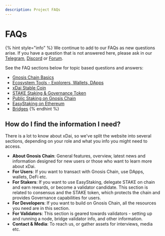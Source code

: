 ```yaml
---
description: Project FAQs
---
```


# FAQs

{% hint style="info" %}
We continue to add to our FAQs as new questions arise. If you have a question that is not answered here, please ask in our [Telegram](https://t.me/xdaistable), [Discord](https://discord.gg/mPJ9zkq) or [Forum](../use-cases/stable-platform-for-smart-contracts.md).

See the FAQ sections below for topic based questions and answers:

* [Gnosis Chain Basics](xdai-chain-basics.md)
* [Ecosystem Tools - Explorers, Wallets, DApps](ecosystem-tools-explorer-wallets-dapps.md)
* [xDai Stable Coin](xdai-native-coin-token.md)
* [STAKE Staking & Governance Token](broken-reference)
* [Public Staking on Gnosis Chain](public-staking-validators-and-delegators.md)
* [EasyStaking on Ethereum](../../for-stakers/staking-with-gno-on-the-gnosis-beacon-chain/stake-token/easy-staking/)
* [Bridges](bridges-xdai-bridge-and-omnibridge.md)
{% endhint %}

## How do I find the information I need?

There is a lot to know about xDai, so we've split the website into several sections, depending on your role and what you info you might need to access.

* **About Gnosis Chain**: General features, overview, latest news and information designed for new users or those who want to learn more about xDai.
* **For Users**: If you want to transact with Gnosis Chain, use DApps, wallets, DeFi etc.
* **For Stakers**: If you want to use EasyStaking, delegate STAKE on chain and earn rewards, or become a validator candidate. This section is related to consensus and the STAKE token, which protects the chain and provides Governance capabilities for users.
* **For Developers**: If you want to build on Gnosis Chain, all the resources you need are in this section.
* **For Validators**: This section is geared towards validators - setting up and running a node, bridge validator info, and other information.
* **Contact & Media**: To reach us, or gather assets for interviews, media etc.







